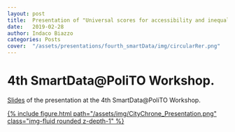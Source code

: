 ```yaml
---
layout: post
title:  Presentation of "Universal scores for accessibility and inequalities in urban areas" at the fourth SmartData Workshop
date:   2019-02-28
author: Indaco Biazzo
categories: Posts
cover:  "/assets/presentations/fourth_smartData/img/circularRer.png"
---
```


# 4th SmartData@PoliTO Workshop.
[Slides][PechaKucha2018] of the presentation at the 4th SmartData@PoliTO Workshop.

 <div class="fake-img l-body">
  <a href="/assets/presentations/fourth_smartData/presentation.html" target="_blank">
    {% include figure.html path="/assets/img/CityChrone_Presentation.png" class="img-fluid rounded z-depth-1" %}
  </a>
</div>

[imagePresentation]: /assets/img/CityChrone_Presentation.png
[PechaKucha2018]:      http://ocadni.github.io/assets/presentations/fourth_smartData/presentation.html
